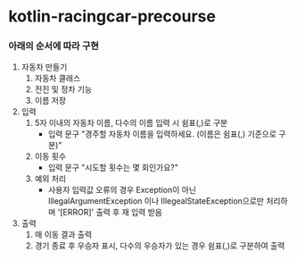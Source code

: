 # kotlin-racingcar-precourse

### 아래의 순서에 따라 구현

1. 자동차 만들기
    1. 자동차 클래스
    2. 전진 및 정차 기능
    3. 이름 저장
2. 입력
    1. 5자 이내의 자동차 이름, 다수의 이름 입력 시 쉼표(,)로 구분
        - 입력 문구 "경주할 자동차 이름을 입력하세요. (이름은 쉼표(,) 기준으로 구분)"
    2. 이동 횟수
        - 입력 문구 "시도할 횟수는 몇 회인가요?"
	3. 예외 처리
	    - 사용자 입력값 오류의 경우 Exception이 아닌 IllegalArgumentException 이나 IllegealStateException으로만 처리하며 '[ERROR]' 출력 후 재 입력 받음
3. 출력
    1. 매 이동 결과 출력
    2. 경기 종료 후 우승자 표시, 다수의 우승자가 있는 경우 쉼표(,)로 구분하여 출력